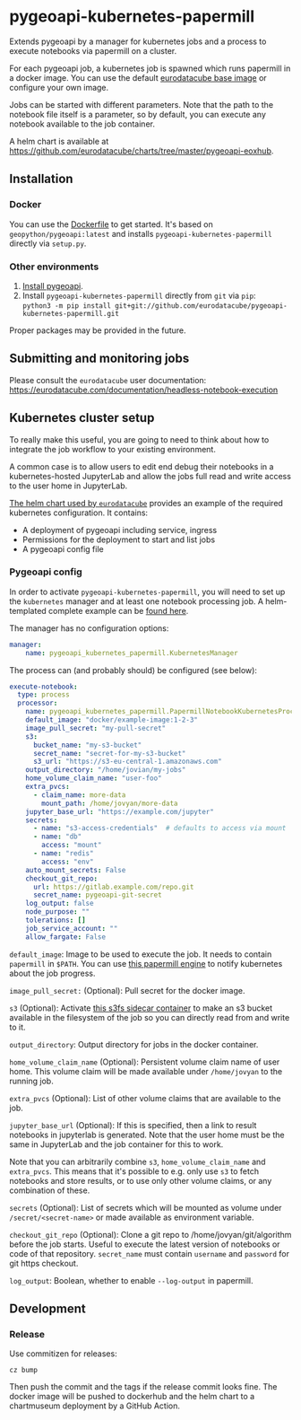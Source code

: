 # pygeoapi-kubernetes-papermill

Extends pygeoapi by a manager for kubernetes jobs and a process to execute notebooks via papermill on a cluster.

For each pygeoapi job, a kubernetes job is spawned which runs papermill in a docker image.
You can use the default [eurodatacube base image](https://hub.docker.com/repository/docker/eurodatacube/jupyter-user/) or configure your own image.

Jobs can be started with different parameters. Note that the path to the notebook file itself is a parameter, so by default, you can execute any notebook available to the job container.

A helm chart is available at https://github.com/eurodatacube/charts/tree/master/pygeoapi-eoxhub.

## Installation

### Docker
You can use the [Dockerfile](Dockerfile) to get started. It's based on `geopython/pygeoapi:latest` and installs `pygeoapi-kubernetes-papermill` directly via `setup.py`.

### Other environments
1. [Install pygeoapi](https://docs.pygeoapi.io/en/latest/installation.html).
1. Install `pygeoapi-kubernetes-papermill` directly from `git` via `pip`:  
  `python3 -m pip install git+git://github.com/eurodatacube/pygeoapi-kubernetes-papermill.git`

Proper packages may be provided in the future.

## Submitting and monitoring jobs

Please consult the `eurodatacube` user documentation:
https://eurodatacube.com/documentation/headless-notebook-execution

## Kubernetes cluster setup

To really make this useful, you are going to need to think about how to integrate the job workflow to your existing environment.

A common case is to allow users to edit end debug their notebooks in a kubernetes-hosted JupyterLab and allow the jobs full read and write access to the user home in JupyterLab.

[The helm chart used by `eurodatacube`](https://github.com/eurodatacube/charts/tree/master/pygeoapi-eoxhub) provides an example of the required kubernetes configuration. It contains:
* A deployment of pygeoapi including service, ingress
* Permissions for the deployment to start and list jobs
* A pygeoapi config file

###  Pygeoapi config


In order to activate `pygeoapi-kubernetes-papermill`, you will need to set up the `kubernetes` manager and at least one notebook processing job.
A helm-templated complete example can be [found here](https://github.com/eurodatacube/charts/blob/master/pygeoapi-eoxhub/templates/config.yaml).

The manager has no configuration options:
```yaml
manager:
    name: pygeoapi_kubernetes_papermill.KubernetesManager
```

The process can (and probably should) be configured (see below):
```yaml
execute-notebook:
  type: process
  processor:
    name: pygeoapi_kubernetes_papermill.PapermillNotebookKubernetesProcessor
    default_image: "docker/example-image:1-2-3"
    image_pull_secret: "my-pull-secret"
    s3:
      bucket_name: "my-s3-bucket"
      secret_name: "secret-for-my-s3-bucket"
      s3_url: "https://s3-eu-central-1.amazonaws.com"
    output_directory: "/home/jovian/my-jobs"
    home_volume_claim_name: "user-foo"
    extra_pvcs:
      - claim_name: more-data
        mount_path: /home/jovyan/more-data
    jupyter_base_url: "https://example.com/jupyter"
    secrets:
      - name: "s3-access-credentials"  # defaults to access via mount
      - name: "db"
        access: "mount"
      - name: "redis"
        access: "env"
    auto_mount_secrets: False
    checkout_git_repo:
      url: https://gitlab.example.com/repo.git
      secret_name: pygeoapi-git-secret
    log_output: false
    node_purpose: ""
    tolerations: []
    job_service_account: ""
    allow_fargate: False
```


`default_image`:
Image to be used to execute the job.
It needs to contain `papermill` in `$PATH`.
You can use [this papermill engine](https://github.com/eurodatacube/papermill-kubernetes-job-progress) to notify kubernetes about the job progress.

`image_pull_secret:`
(Optional): Pull secret for the docker image.

`s3` (Optional):
Activate [this s3fs sidecar container](https://github.com/totycro/docker-s3fs-client) to make an s3 bucket available in the filesystem of the job so you can directly read from and write to it.

`output_directory`: Output directory for jobs in the docker container.

`home_volume_claim_name` (Optional):
Persistent volume claim name of user home.
This volume claim will be made available under `/home/jovyan` to the running job.

`extra_pvcs` (Optional):
List of other volume claims that are available to the job.

`jupyter_base_url` (Optional):
If this is specified, then a link to result notebooks in jupyterlab is generated.
Note that the user home must be the same in JupyterLab and the job container for this to work.


Note that you can arbitrarily combine `s3`, `home_volume_claim_name` and `extra_pvcs`. This means that it's possible to e.g. only use `s3` to fetch notebooks and store results, or to use only other volume claims, or any combination of these.

`secrets` (Optional):
List of secrets which will be mounted as volume under `/secret/<secret-name>` or made available as environment variable.

`checkout_git_repo` (Optional):
Clone a git repo to /home/jovyan/git/algorithm before the job starts. Useful to execute the latest version of notebooks or code of that repository. `secret_name` must contain `username` and `password` for git https checkout.

`log_output`:
Boolean, whether to enable `--log-output` in papermill.


## Development


### Release

Use commitizen for releases:

```
cz bump
```

Then push the commit and the tags if the release commit looks fine.
The docker image will be pushed to dockerhub and the helm chart to a chartmuseum deployment by a GitHub Action.
